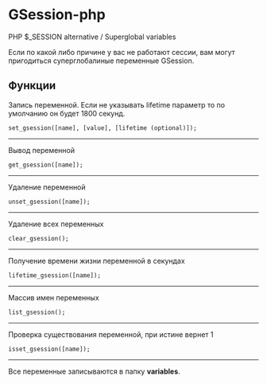 # GSession-php
PHP $_SESSION alternative / Superglobal variables

Если по какой либо причине у вас не работают сессии, вам могут пригодиться суперглобалиные переменные GSession.

<h2>Функции</h2>

<p>Запись переменной. Если не указывать lifetime параметр то по умолчанию он будет 1800 секунд.</p>
<code>set_gsession([name], [value], [lifetime (optional)]);</code><hr/>

<p>Вывод переменной</p>
<code>get_gsession([name]);</code><hr/>

<p>Удаление переменной</p>
<code>unset_gsession([name]);</code><hr/>

<p>Удаление всех переменных</p>
<code>clear_gsession();</code><hr/>

<p>Получение времени жизни переменной в секундах</p>
<code>lifetime_gsession([name]);</code><hr/>

<p>Массив имен переменных</p>
<code>list_gsession();</code><hr/>

<p>Проверка существования переменной, при истине вернет 1</p>
<code>isset_gsession([name]);</code><hr/>

<p>Все переменные записываются в папку <b>variables</b>.</p>
